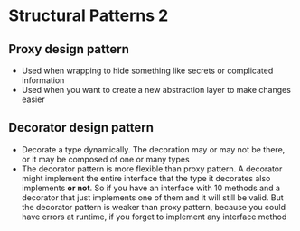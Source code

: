 # Structural Patterns 2

## Proxy design pattern

- Used when wrapping to hide something like secrets or complicated information
- Used when you want to create a new abstraction layer to make changes easier

## Decorator design pattern

- Decorate a type dynamically. The decoration may or may not be there, or it may be composed of one or many types
- The decorator pattern is more flexible than proxy pattern. A decorator might implement the entire interface that the type it decorates also implements **or not**. So if you have an interface with 10 methods and a decorator that just implements one of them and it will still be valid. But the decorator pattern is weaker than proxy pattern, because you could have errors at runtime, if you forget to implement any interface method
